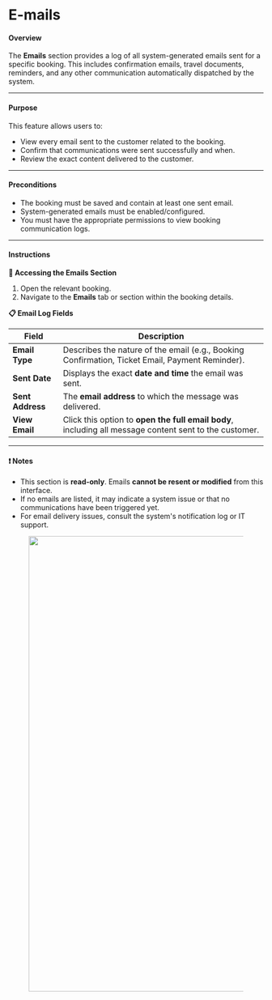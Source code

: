 # E-mails

#### **Overview**

The **Emails** section provides a log of all system-generated emails sent for a specific booking. This includes confirmation emails, travel documents, reminders, and any other communication automatically dispatched by the system.

***

#### **Purpose**

This feature allows users to:

* View every email sent to the customer related to the booking.
* Confirm that communications were sent successfully and when.
* Review the exact content delivered to the customer.

***

#### **Preconditions**

* The booking must be saved and contain at least one sent email.
* System-generated emails must be enabled/configured.
* You must have the appropriate permissions to view booking communication logs.

***

#### **Instructions**

**🔎 Accessing the Emails Section**

1. Open the relevant booking.
2. Navigate to the **Emails** tab or section within the booking details.

**📋 Email Log Fields**

| Field            | Description                                                                                            |
| ---------------- | ------------------------------------------------------------------------------------------------------ |
| **Email Type**   | Describes the nature of the email (e.g., Booking Confirmation, Ticket Email, Payment Reminder).        |
| **Sent Date**    | Displays the exact **date and time** the email was sent.                                               |
| **Sent Address** | The **email address** to which the message was delivered.                                              |
| **View Email**   | Click this option to **open the full email body**, including all message content sent to the customer. |

***

#### ❗ Notes

* This section is **read-only**. Emails **cannot be resent or modified** from this interface.
* If no emails are listed, it may indicate a system issue or that no communications have been triggered yet.
* For email delivery issues, consult the system's notification log or IT support.

<figure><img src="https://sonat.com/api/Document/Image/19670ef0-8b8a-4cda-8eb6-249681e07016/60a72aeb-a272-4428-a118-b6074b1b35b5/ef1bc44c-bc67-48ac-838b-ff608f3455b6.webp?width=1860" alt="" width="900"><figcaption></figcaption></figure>
